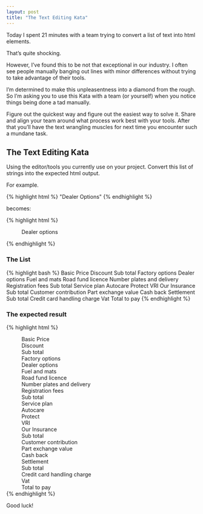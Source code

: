 ```yaml
---
layout: post
title: "The Text Editing Kata"
---
```


Today I spent 21 minutes with a team trying to convert a list of text into html elements.

That’s quite shocking.

However, I’ve found this to be not that exceptional in our industry. I often see people manually banging out lines with minor differences without trying to take advantage of their tools.

I’m determined to make this unpleasentness into a diamond from the rough. So I’m asking you to use this Kata with a team (or yourself) when you notice things being done a tad manually.

Figure out the quickest way and figure out the easiest way to solve it. Share and align your team around what process work best with your tools. After that you’ll have the text wrangling muscles for next time you encounter such a mundane task.

## The Text Editing Kata

Using the editor/tools you currently use on your project. 
Convert this list of strings into the expected html output. 

For example.

{% highlight html %}
"Dealer Options" 
{% endhighlight %}

becomes:

{% highlight html %}
<dd runat="server" id="ddDealerOptions">Dealer options</dd>
<dt runat="server" id="dtDealerOptions"></dt>

{% endhighlight %}

### The List

{% highlight bash %}
Basic Price
Discount
Sub total
Factory options
Dealer options
Fuel and mats
Road fund licence 
Number plates and delivery
Registration fees 
Sub total
Service plan
Autocare
Protect
VRI
Our Insurance
Sub total 
Customer contribution
Part exchange value
Cash back
Settlement
Sub total
Credit card handling charge
Vat
Total to pay
{% endhighlight %}

### The expected result

{% highlight html %}

<dd runat="server" id="ddBasicPrice">Basic Price</dt>
<dt runat="server" id="dtBasicPrice"></dt>

<dd runat="server" id="ddDiscount">Discount</dt>
<dt runat="server" id="dtDiscount"></dt>

<dd runat="server" id="ddSubTotal">Sub total</dt>
<dt runat="server" id="dtSubTotal"></dt>

<dd runat="server" id="ddFactoryOptions">Factory options</dt>
<dt runat="server" id="dtFactoryOptions"></dt>

<dd runat="server" id="ddDealerOptions">Dealer options</dt>
<dt runat="server" id="dtDealerOptions"></dt>

<dd runat="server" id="ddFuelAndMats">Fuel and mats</dt>
<dt runat="server" id="dtFuelAndMats"></dt>

<dd runat="server" id="ddRoadFundLicence">Road fund licence </dt>
<dt runat="server" id="dtRoadFundLicence"></dt>

<dd runat="server" id="ddNumberPlatesAndDelivery">Number plates and delivery</dt>
<dt runat="server" id="dtNumberPlatesAndDelivery"></dt>

<dd runat="server" id="ddRegistrationFees">Registration fees </dt>
<dt runat="server" id="dtRegistrationFees"></dt>

<dd runat="server" id="ddSubTotal">Sub total</dt>
<dt runat="server" id="dtSubTotal"></dt>

<dd runat="server" id="ddServicePlan">Service plan</dt>
<dt runat="server" id="dtServicePlan"></dt>

<dd runat="server" id="ddAutocare">Autocare</dt>
<dt runat="server" id="dtAutocare"></dt>

<dd runat="server" id="ddProtect">Protect</dt>
<dt runat="server" id="dtProtect"></dt>

<dd runat="server" id="ddVri">VRI</dt>
<dt runat="server" id="dtVri"></dt>

<dd runat="server" id="ddOurInsurance">Our Insurance</dt>
<dt runat="server" id="dtOurInsurance"></dt>

<dd runat="server" id="ddSubTotal">Sub total </dt>
<dt runat="server" id="dtSubTotal"></dt>

<dd runat="server" id="ddCustomerContribution">Customer contribution</dt>
<dt runat="server" id="dtCustomerContribution"></dt>

<dd runat="server" id="ddPartExchangeValue">Part exchange value</dt>
<dt runat="server" id="dtPartExchangeValue"></dt>

<dd runat="server" id="ddCashBack">Cash back</dt>
<dt runat="server" id="dtCashBack"></dt>

<dd runat="server" id="ddSettlement">Settlement</dt>
<dt runat="server" id="dtSettlement"></dt>

<dd runat="server" id="ddSubTotal">Sub total</dt>
<dt runat="server" id="dtSubTotal"></dt>

<dd runat="server" id="ddCreditCardHandlingCharge">Credit card handling charge</dt>
<dt runat="server" id="dtCreditCardHandlingCharge"></dt>

<dd runat="server" id="ddVat">Vat</dt>
<dt runat="server" id="dtVat"></dt>

<dd runat="server" id="ddTotalToPay">Total to pay</dt>
<dt runat="server" id="dtTotalToPay"></dt>
{% endhighlight %}

Good luck!
